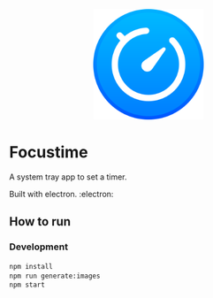 <!-- ![Icon](/svg/icon.svg | width=100) -->
<div align="center">
  <img src="/svg/icon.svg" width=200>
</div>

# Focustime

A system tray app to set a timer.

Built with electron. :electron:

## How to run

### Development

```bash
npm install
npm run generate:images
npm start
```

